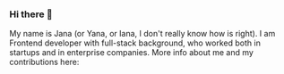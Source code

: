 ### Hi there 👋

My name is Jana (or Yana, or Iana, I don't really know how is right). I am Frontend developer with full-stack background, who worked both in startups and in enterprise companies.
More info about me and my contributions here:

<!--
**jkorichneva/jkorichneva** is a ✨ _special_ ✨ repository because its `README.md` (this file) appears on your GitHub profile.

Here are some ideas to get you started:

- 🔭 I’m currently working on ...
- 🌱 I’m currently learning ...
- 👯 I’m looking to collaborate on ...
- 🤔 I’m looking for help with ...
- 💬 Ask me about ...
- 📫 How to reach me: ...
- 😄 Pronouns: ...
- ⚡ Fun fact: ...
-->
